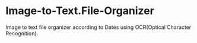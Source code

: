 # Image-to-Text.File-Organizer
Image to text file organizer according to Dates using OCR(Optical Character Recognition).
